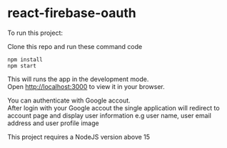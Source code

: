 # react-firebase-oauth

To run this project:

Clone this repo and run these command code

`npm install`\
`npm start`

This will runs the app in the development mode.\
Open [http://localhost:3000](http://localhost:3000) to view it in your browser.

You can authenticate with Google accout.\
After login with your Google accout the single application will redirect to account page and display user information e.g user name, user email address and user profile image

This project requires a NodeJS version above 15
